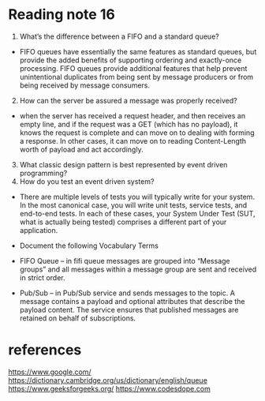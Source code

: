 # Reading note 16

1.	What’s the difference between a FIFO and a standard queue?
- FIFO queues have essentially the same features as standard queues, but provide the added benefits of supporting ordering and exactly-once processing. FIFO queues provide additional features that help prevent unintentional duplicates from being sent by message producers or from being received by message consumers.

2.	How can the server be assured a message was properly received?
- when the server has received a request header, and then receives an empty line, and if the request was a GET (which has no payload), it knows the request is complete and can move on to dealing with forming a response. In other cases, it can move on to reading Content-Length worth of payload and act accordingly.

3.	What classic design pattern is best represented by event driven programming?
4.	How do you test an event driven system?
- There are multiple levels of tests you will typically write for your system. In the most canonical case, you will write unit tests, service tests, and end-to-end tests. In each of these cases, your System Under Test (SUT, what is actually being tested) comprises a different part of your application.

- Document the following Vocabulary Terms

- FIFO Queue – in fifi queue messages are grouped into “Message groups” and all messages within a message group are sent and received in strict order.

- Pub/Sub – in Pub/Sub service and sends messages to the topic. A message contains a payload and optional attributes that describe the payload content. The service ensures that published messages are retained on behalf of subscriptions.

# references 
https://www.google.com/
https://dictionary.cambridge.org/us/dictionary/english/queue
https://www.geeksforgeeks.org/
https://www.codesdope.com 